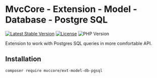 # MvcCore - Extension - Model - Database - Postgre SQL

[![Latest Stable Version](https://img.shields.io/badge/Stable-v5.1.7-brightgreen.svg?style=plastic)](https://github.com/mvccore/ext-model-db-pgsql/releases)
[![License](https://img.shields.io/badge/License-BSD%203-brightgreen.svg?style=plastic)](https://mvccore.github.io/docs/mvccore/5.0.0/LICENSE.md)
![PHP Version](https://img.shields.io/badge/PHP->=5.4-brightgreen.svg?style=plastic)

Extension to work with Postgres SQL queries in more comfortable API.

## Installation
```shell
composer require mvccore/ext-model-db-pgsql
```
